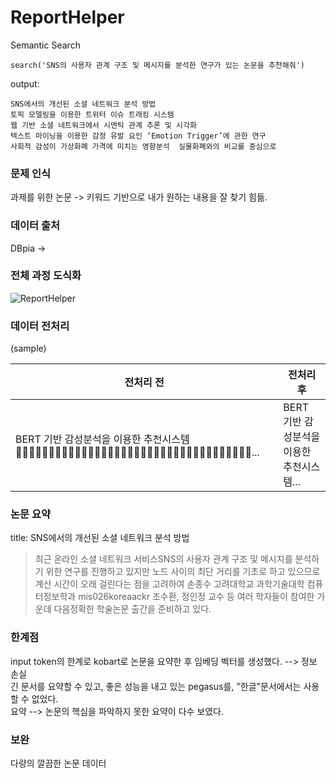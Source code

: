 # ReportHelper
Semantic Search

```
search('SNS의 사용자 관계 구조 및 메시지를 분석한 연구가 있는 논문을 추천해줘')
```
output:
```
SNS에서의 개선된 소셜 네트워크 분석 방법 
토픽 모델링을 이용한 트위터 이슈 트래킹 시스템 
웹 기반 소셜 네트워크에서 시맨틱 관계 추론 및 시각화 
텍스트 마이닝을 이용한 감정 유발 요인 ‘Emotion Trigger’에 관한 연구 
사회적 감성이 가상화폐 가격에 미치는 영향분석  실물화폐와의 비교를 중심으로 
```

### 문제 인식
과제를 위한 논문 -> 키워드 기반으로 내가 원하는 내용을 잘 찾기 힘듦.

### 데이터 출처
DBpia -> 

### 전체 과정 도식화
![ReportHelper](https://github.com/user-attachments/assets/de90f819-fae3-41fe-935f-9761dd8cd011)

### 데이터 전처리
(sample)

|전처리 전|전처리 후|
|---------|---------|
|BERT 기반 감성분석을 이용한 추천시스템 󰠏󰠏󰠏󰠏󰠏󰠏󰠏󰠏󰠏󰠏󰠏󰠏󰠏󰠏󰠏󰠏󰠏󰠏󰠏󰠏󰠏󰠏󰠏󰠏󰠏󰠏󰠏󰠏󰠏󰠏󰠏󰠏󰠏󰠏󰠏󰠏...|BERT 기반 감성분석을 이용한 추천시스템...|

### 논문 요약
title: SNS에서의 개선된 소셜 네트워크 분석 방법
>최근 온라인 소셜 네트워크 서비스SNS의 사용자 관계 구조 및 메시지를 분석하기 위한 연구를 진행하고 있지만 노드 사이의 최단 거리를 기초로 하고 있으므로 계산 시간이 오래 걸린다는 점을 고려하여 손종수 고려대학교 과학기술대학 컴퓨터정보학과 mis026koreaackr 조수환, 정인정 교수 등 여러 학자들이 참여한 가운데 다음정확한 학술논문 출간을 준비하고 있다.

### 한계점
input token의 한계로 kobart로 논문을 요약한 후 임베딩 벡터를 생성했다. --> 정보 손실 \
긴 문서를 요약할 수 있고, 좋은 성능을 내고 있는 pegasus를, "한글"문서에서는 사용할 수 없었다. \
요약 --> 논문의 핵심을 파악하지 못한 요약이 다수 보였다.


### 보완
다량의 깔끔한 논문 데이터

